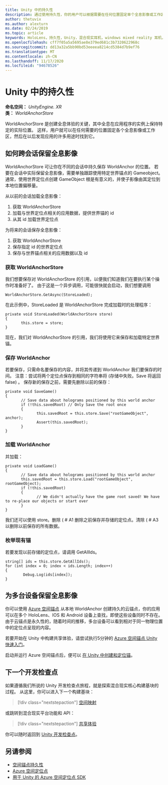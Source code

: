 ```yaml
---
title: Unity 中的持久性
description: 通过使用持久性，你的用户可以根据需要在任何位置固定单个全息影像或工作区，然后在以后发现应用的许多用途时找到它。
author: thetuvix
ms.author: alexturn
ms.date: 02/24/2019
ms.topic: article
keywords: HoloLens，持久性，Unity，混合现实耳机，windows mixed reality 耳机，虚拟现实耳机
ms.openlocfilehash: cff7f05a5a5695ae8e379ed681c3b7320622968c
ms.sourcegitcommit: dd13a32a5bb90bd53eeeea8214cd5384d7b9ef76
ms.translationtype: MT
ms.contentlocale: zh-CN
ms.lasthandoff: 11/17/2020
ms.locfileid: "94678526"
---
```

# <a name="persistence-in-unity"></a>Unity 中的持久性

**命名空间：** *UnityEngine. XR*<br>
**类：** *WorldAnchorStore*

WorldAnchorStore 是创建全息体验的关键，其中全息在应用程序的实例上保持特定的实际位置。 这样，用户就可以在任何需要的位置固定各个全息影像或工作区，然后在以后发现应用的许多用途时找到它。

## <a name="how-to-persist-holograms-across-sessions"></a>如何跨会话保留全息影像

WorldAnchorStore 可让你在不同的会话中持久保存 WorldAnchor 的位置。 若要在会话中实际保留全息影像，需要单独跟踪使用特定世界锚点的 Gameobject。 通常，使用世界定位点创建 GameObject 根是有意义的，并使子影像由其定位到本地位置偏移量。

从以前的会话加载全息影像：
1. 获取 WorldAnchorStore
2. 加载与世界定位点相关的应用数据，提供世界锚的 id
3. 从其 id 加载世界定位点

为将来的会话保存全息影像：
1. 获取 WorldAnchorStore
2. 保存指定 id 的世界定位点
3. 保存与世界锚点相关的应用数据以及 id

### <a name="getting-the-worldanchorstore"></a>获取 WorldAnchorStore

我们想要保存对 WorldAnchorStore 的引用，以便我们知道我们在要执行某个操作时准备好了。 由于这是一个异步调用，可能很快就会启动，我们想要调用

```
WorldAnchorStore.GetAsync(StoreLoaded);
```

在此示例中，StoreLoaded 是 WorldAnchorStore 完成加载时的处理程序：

```
private void StoreLoaded(WorldAnchorStore store)
{
       this.store = store;
}
```

现在，我们对 WorldAnchorStore 的引用，我们将使用它来保存和加载特定世界锚。

### <a name="saving-a-worldanchor"></a>保存 WorldAnchor

若要保存，只需命名要保存的内容，并将其传递到 WorldAnchor 我们要保存的时间。 注意：尝试将两个定位点保存到相同的字符串将 (存储中失败。Save 将返回 false) 。 保存新的保存之前，需要先删除以前的保存：

```
private void SaveGame()
{
       // Save data about holograms positioned by this world anchor
       if (!this.savedRoot) // Only Save the root once
       {
              this.savedRoot = this.store.Save("rootGameObject", anchor);
              Assert(this.savedRoot);
       }
}
```

### <a name="loading-a-worldanchor"></a>加载 WorldAnchor

并加载：

```
private void LoadGame()
{
       // Save data about holograms positioned by this world anchor
       this.savedRoot = this.store.Load("rootGameObject", rootGameObject);
       if (!this.savedRoot)
       {
              // We didn't actually have the game root saved! We have to re-place our objects or start over
       }
}
```

我们还可以使用 store。删除 ( # A1 删除之前保存并存储的定位点。清除 ( # A3 以删除以前保存的所有数据。

### <a name="enumerating-existing-anchors"></a>枚举现有锚

若要发现以前存储的定位点，请调用 GetAllIds。

```
string[] ids = this.store.GetAllIds();
for (int index = 0; index < ids.Length; index++)
{
        Debug.Log(ids[index]);
}
```

## <a name="persisting-holograms-for-multiple-devices"></a>为多台设备保留全息影像

你可以使用 <a href="https://docs.microsoft.com/azure/spatial-anchors/overview" target="_blank">Azure 空间锚点</a> 从本地 WorldAnchor 创建持久的云锚点，你的应用可以在多个 HoloLens、IOS 和 Android 设备上查找，即使这些设备同时不存在。  由于云锚点是永久性的，随着时间的推移，多台设备可以看到相对于同一物理位置中的定位点呈现的内容。

若要开始在 Unity 中构建共享体验，请尝试执行5分钟的 <a href="https://docs.microsoft.com/azure/spatial-anchors/unity-overview" target="_blank">Azure 空间锚点 Unity 快速入门</a>。

启动并运行 Azure 空间锚点后，便可以 <a href="https://docs.microsoft.com/azure/spatial-anchors/concepts/create-locate-anchors-unity" target="_blank">在 Unity 中创建和定位锚</a>。

## <a name="next-development-checkpoint"></a>下一个开发检查点

如果遵循我们所说的 Unity 开发检查点旅程，就是探索混合现实核心构建基块的过程。 从这里，你可以进入下一个构建基块：

> [!div class="nextstepaction"]
> [空间映射](spatial-mapping-in-unity.md)

或跳转到混合现实平台功能和 API：

> [!div class="nextstepaction"]
> [共享体验](shared-experiences-in-unity.md)

你可以随时返回到 [Unity 开发检查点](unity-development-overview.md#2-core-building-blocks)。

## <a name="see-also"></a>另请参阅
* [空间锚点持久性](../../design/coordinate-systems.md#spatial-anchor-persistence)
* <a href="https://docs.microsoft.com/azure/spatial-anchors" target="_blank">Azure 空间定位点</a>
* <a href="https://docs.microsoft.com/dotnet/api/Microsoft.Azure.SpatialAnchors" target="_blank">用于 Unity 的 Azure 空间定位点 SDK</a>
